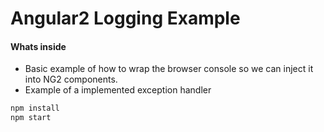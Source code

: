Angular2 Logging Example
========================

#### Whats inside
* Basic example of how to wrap the browser console so we can inject it into NG2 components.
* Example of a implemented exception handler

````bash
npm install
npm start
````
